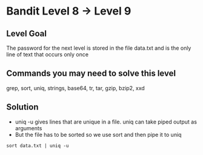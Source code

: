 # Bandit Level 8 → Level 9

## Level Goal

The password for the next level is stored in the file data.txt and is the only line of text that occurs only once

## Commands you may need to solve this level

grep, sort, uniq, strings, base64, tr, tar, gzip, bzip2, xxd

## Solution

- uniq -u gives lines that are unique in a file. uniq can take piped output as arguments
- But the file has to be sorted so we use sort and then pipe it to uniq

```
sort data.txt | uniq -u
```
